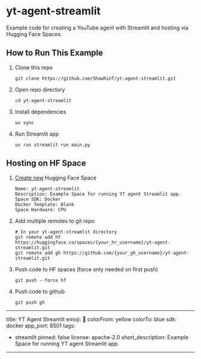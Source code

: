 # yt-agent-streamlit
Example code for creating a YouTube agent with Streamlit and hosting via Hugging Face Spaces.

## How to Run This Example

1. Clone this repo

    ```
    git clone https://github.com/ShawhinT/yt-agent-streamlit.git
    ```
2. Open repo directory

    ```
    cd yt-agent-streamlit
    ```
3. Install dependencies

    ```
    uv sync
    ```
4. Run Streamlit app

    ```
    uv run streamlit run main.py
    ```

## Hosting on HF Space

1. [Create new](https://huggingface.co/new-space) Hugging Face Space

    ```
    Name: yt-agent-streamlit
    Description: Example Space for running YT agent Streamlit app.
    Space SDK: Docker
    Docker Template: Blank
    Space Hardware: CPU
    ```
2. Add multiple remotes to git repo

    ```
    # In your yt-agent-streamlit directory
    git remote add hf https://huggingface.co/spaces/{your_hr_username}/yt-agent-streamlit.git
    git remote add gh https://github.com/{your_gh_username}/yt-agent-streamlit.git
    ```
3. Push code to HF spaces (force only needed on first push)

    ```
    git push --force hf
    ```
4. Push code to github

    ```
    git push gh
    ```

---
title: YT Agent Streamlit
emoji: 🤖
colorFrom: yellow
colorTo: blue
sdk: docker
app_port: 8501
tags:
  - streamlit
pinned: false
license: apache-2.0
short_description: Example Space for running YT agent Streamlit app.
---